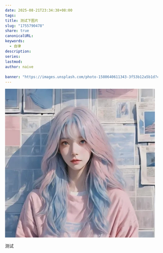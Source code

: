 ```yaml
---
date: 2025-08-21T23:34:38+08:00
tags:
title: 测试下图片
slug: "1755790478"
share: true
canonicalURL:
keywords:
  - 自律
description:
series:
lastmod:
author: naive

banner: "https://images.unsplash.com/photo-1580640611343-3f53b12a5b1d?crop=entropy&cs=tinysrgb&fit=max&fm=jpg&ixid=M3wzNjAwOTd8MHwxfHNlYXJjaHw0fHwlRTUlQkMlODAlRTUlQkYlODMlRTQlQjglOEJ8ZW58MHwwfHx8MTc1NTc5NDkyNnww&ixlib=rb-4.1.0&q=80&w=1080"
---
```




![](static/images/1751795355690_edit_1313862859514475%201.webp)


测试
